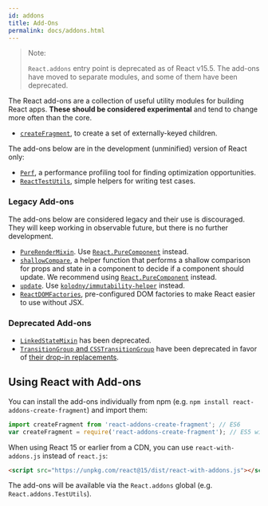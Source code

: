 ```yaml
---
id: addons
title: Add-Ons
permalink: docs/addons.html
---
```


> Note:
>
> `React.addons` entry point is deprecated as of React v15.5. The add-ons have moved to separate modules, and some of them have been deprecated.

The React add-ons are a collection of useful utility modules for building React apps. **These should be considered experimental** and tend to change more often than the core.

- [`createFragment`](/docs/create-fragment.html), to create a set of externally-keyed children.

The add-ons below are in the development (unminified) version of React only:

- [`Perf`](/docs/perf.html), a performance profiling tool for finding optimization opportunities.
- [`ReactTestUtils`](/docs/test-utils.html), simple helpers for writing test cases.

### Legacy Add-ons

The add-ons below are considered legacy and their use is discouraged. They will keep working in observable future, but there is no further development.

- [`PureRenderMixin`](/docs/pure-render-mixin.html). Use [`React.PureComponent`](/docs/react-api.html#reactpurecomponent) instead.
- [`shallowCompare`](/docs/shallow-compare.html), a helper function that performs a shallow comparison for props and state in a component to decide if a component should update. We recommend using [`React.PureComponent`](/docs/react-api.html#reactpurecomponent) instead.
- [`update`](/docs/update.html). Use [`kolodny/immutability-helper`](https://github.com/kolodny/immutability-helper) instead.
- [`ReactDOMFactories`](https://www.npmjs.com/package/react-dom-factories), pre-configured DOM factories to make React easier to use without JSX.

### Deprecated Add-ons

- [`LinkedStateMixin`](/docs/two-way-binding-helpers.html) has been deprecated.
- [`TransitionGroup` and `CSSTransitionGroup`](/docs/animation.html) have been deprecated in favor of [their drop-in replacements](https://github.com/reactjs/react-transition-group/tree/v1-stable).

## Using React with Add-ons

You can install the add-ons individually from npm (e.g. `npm install react-addons-create-fragment`) and import them:

```javascript
import createFragment from 'react-addons-create-fragment'; // ES6
var createFragment = require('react-addons-create-fragment'); // ES5 with npm
```

When using React 15 or earlier from a CDN, you can use `react-with-addons.js` instead of `react.js`:

```html
<script src="https://unpkg.com/react@15/dist/react-with-addons.js"></script>
```

The add-ons will be available via the `React.addons` global (e.g. `React.addons.TestUtils`).
